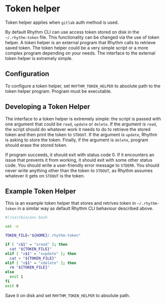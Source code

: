# Token helper

Token helper applies when `gitlab` auth method is used.

By default Rhythm CLI can use access token stored on disk in the `~/.rhythm-token` file. This functionality can be changed via the use of token helper. A token helper is an external program that Rhythm calls to retrieve saved token. The token helper could be a very simple script or a more complex program depending on your needs. The interface to the external token helper is extremely simple.

## Configuration

To configure a token helper, set `RHYTHM_TOKEN_HELPER` to absolute path to the token helper program. Program must be executable.

## Developing a Token Helper
The interface to a token helper is extremely simple: the script is passed with one argument that could be `read`, `update` or `delete`. If the argument is `read`, the script should do whatever work it needs to do to retrieve the stored token and then print the token to `STDOUT`. If the argument is `update`, Rhythm is asking to store the token. Finally, if the argument is `delete`, program should erase the stored token.

If program succeeds, it should exit with status code 0. If it encounters an issue that prevents it from working, it should exit with some other status code. You should write a user-friendly error message to `STDERR`. You should never write anything other than the token to `STDOUT`, as Rhythm assumes whatever it gets on `STDOUT` is the token.

## Example Token Helper
This ia an example token helper that stores and retrives token in `~/.rhythm-token` in a similar way as default Rhythm CLI behaviour described above.

```bash
#!/usr/bin/env bash

set -e

TOKEN_FILE="${HOME}/.rhythm-token"

if [ "x$1" = "xread" ]; then
  cat "${TOKEN_FILE}"
elif [ "x$1" = "xupdate" ]; then
  cat > "${TOKEN_FILE}"
elif [ "x$1" = "xdelete" ]; then
  rm "${TOKEN_FILE}"
else
  exit 1
fi
exit 0
```

Save it on disk and set `RHYTHM_TOKEN_HELPER` to absolute path.
